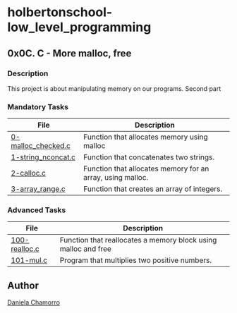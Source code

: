 # holbertonschool-low_level_programming

## 0x0C. C - More malloc, free
### Description
This project is about manipulating memory on our programs. Second part


### Mandatory Tasks

| File | Description |
| ------ | ------ |
| [0-malloc_checked.c](https://github.com/dalexach/holbertonschool-low_level_programming/blob/master/0x0C-more_malloc_free/0-malloc_checked.c) | Function that allocates memory using malloc |
| [1-string_nconcat.c](https://github.com/dalexach/holbertonschool-low_level_programming/blob/master/0x0C-more_malloc_free/1-string_nconcat.c) | Function that concatenates two strings. |
| [2-calloc.c](https://github.com/dalexach/holbertonschool-low_level_programming/blob/master/0x0C-more_malloc_free/2-calloc.c) | Function that allocates memory for an array, using malloc. |
| [3-array_range.c](https://github.com/dalexach/holbertonschool-low_level_programming/blob/master/0x0C-more_malloc_free/3-array_range.c) | Function that creates an array of integers. |


### Advanced Tasks
| File | Description |
| ------ | ------ |
| [100-realloc.c](https://github.com/dalexach/holbertonschool-low_level_programming/blob/master/0x0C-more_malloc_free/100-realloc.c) | Function that reallocates a memory block using malloc and free |
| [101-mul.c](https://github.com/dalexach/holbertonschool-low_level_programming/blob/master/0x0C-more_malloc_free/101-mul.c) | Program that multiplies two positive numbers. |

## Author

[Daniela Chamorro](https://www.linkedin.com/in/daniela-alexandra-chamorro-guerrero-666805a1/)
